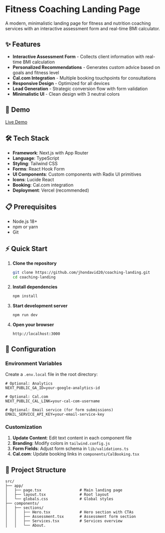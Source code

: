# Fitness Coaching Landing Page

A modern, minimalistic landing page for fitness and nutrition coaching services with an interactive assessment form and real-time BMI calculator.

## ✨ Features

- **Interactive Assessment Form** - Collects client information with real-time BMI calculation
- **Personalized Recommendations** - Generates custom advice based on goals and fitness level
- **Cal.com Integration** - Multiple booking touchpoints for consultations
- **Responsive Design** - Optimized for all devices
- **Lead Generation** - Strategic conversion flow with form validation
- **Minimalistic UI** - Clean design with 3 neutral colors

## 🚀 Demo

[Live Demo](https://coaching-landing-kappa.vercel.app/en)

## 🛠️ Tech Stack

- **Framework**: Next.js with App Router
- **Language**: TypeScript
- **Styling**: Tailwind CSS
- **Forms**: React Hook Form 
- **UI Components**: Custom components with Radix UI primitives
- **Icons**: Lucide React
- **Booking**: Cal.com integration
- **Deployment**: Vercel (recommended)

## 📋 Prerequisites

- Node.js 18+ 
- npm or yarn
- Git

## ⚡ Quick Start

1. **Clone the repository**
   ```bash
   git clone https://github.com/jhondavid20/coaching-landing.git
   cd coaching-landing
   ```

2. **Install dependencies**
   ```bash
   npm install
   ```

3. **Start development server**
   ```bash
   npm run dev
   ```

4. **Open your browser**
   ```
   http://localhost:3000
   ```

## 🔧 Configuration

### Environment Variables

Create a `.env.local` file in the root directory:

```env
# Optional: Analytics
NEXT_PUBLIC_GA_ID=your-google-analytics-id

# Optional: Cal.com
NEXT_PUBLIC_CAL_LINK=your-cal-com-username

# Optional: Email service (for form submissions)
EMAIL_SERVICE_API_KEY=your-email-service-key
```

### Customization

1. **Update Content**: Edit text content in each component file
2. **Branding**: Modify colors in `tailwind.config.js`
3. **Form Fields**: Adjust form schema in `lib/validations.ts`
4. **Cal.com**: Update booking links in `components/CalBooking.tsx`

## 📁 Project Structure

```
src/
├── app/
│   ├── page.tsx                 # Main landing page
│   ├── layout.tsx               # Root layout
│   └── globals.css              # Global styles
├── components/
│   ├── sections/
│   │   ├── Hero.tsx             # Hero section with CTAs
│   │   ├── Assessment.tsx       # Assessment form section
│   │   ├── Services.tsx         # Services overview
│   │   └── About.

